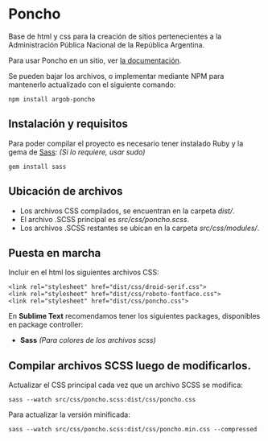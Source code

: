 # Poncho

Base de html y css para la creación de sitios pertenecientes a la Administración Pública Nacional de la República Argentina.

Para usar Poncho en un sitio, ver [la documentación](http://argob.github.io/poncho/).

Se pueden bajar los archivos, o implementar mediante NPM para mantenerlo actualizado con el siguiente comando:

    npm install argob-poncho

## Instalación y requisitos

Para poder compilar el proyecto es necesario tener instalado Ruby y la gema de [Sass](http://sass-lang.com/): *(Si lo requiere, usar sudo)*

    gem install sass

## Ubicación de archivos

* Los archivos CSS compilados, se encuentran en la carpeta *dist/*.
* El archivo .SCSS principal es *src/css/poncho.scss*.
* Los archivos .SCSS restantes se ubican en la carpeta *src/css/modules/*.

## Puesta en marcha

Incluir en el html los siguientes archivos CSS:

    <link rel="stylesheet" href="dist/css/droid-serif.css">
    <link rel="stylesheet" href="dist/css/roboto-fontface.css">
    <link rel="stylesheet" href="dist/css/poncho.css">

En **Sublime Text** recomendamos tener los siguientes packages, disponibles en package controller:

- **Sass** *(Para colores de los archivos scss)*

## Compilar archivos SCSS luego de modificarlos.

Actualizar el CSS principal cada vez que un archivo SCSS se modifica:

    sass --watch src/css/poncho.scss:dist/css/poncho.css

Para actualizar la versión minificada:

    sass --watch src/css/poncho.scss:dist/css/poncho.min.css --compressed
